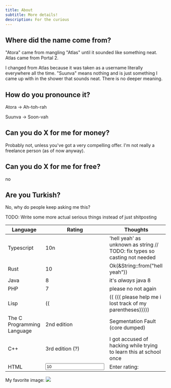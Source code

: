 ```yaml
---
title: About
subtitle: More details!
description: For the curious
---
```


## Where did the name come from?

"Atora" came from mangling "Atlas" until it sounded like something neat. Atlas came from Portal 2.

I changed from Atlas because it was taken as a username literally everywhere all the time. "Suunva" means nothing and is just something I came up with in the shower that sounds neat. There is no deeper meaning.

## How do you pronounce it?

Atora -> Ah-toh-rah

Suunva -> Soon-vah

## Can you do X for me for money?

Probably not, unless you've got a very compelling offer. I'm not really a freelance person (as of now anyway).

## Can you do X for me for free?

no

## Are you Turkish?

No, why do people keep asking me this?

TODO: Write some more actual serious things instead of just shitposting

| Language   | Rating | Thoughts                                                                  |
|------------|--------|---------------------------------------------------------------------------|
| Typescript | 10n    | 'hell yeah' as unknown as string // TODO: fix types so casting not needed |
| Rust       | 10     | Ok(&String::from("hell yeah"))                                            |
| Java       | 8      | it's _always_ java 8                                                      |
| PHP        | 7      | please no not again                                                       |
| Lisp | (( | (( (((  please help me i lost track of my parentheses)))))
| The C Programming Language | 2nd edition | Segmentation Fault (core dumped) |
| C++ | 3rd edition (?) | I got accused of hacking while trying to learn this at school once |
| HTML | <input type="number" value="10" name="html-rating" id="html-rating"> | <label for="html-rating">Enter rating:</label>

My favorite image: <img src="image0.png">
